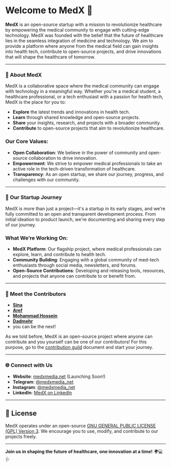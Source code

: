 # Welcome to MedX 🌟

**MedX** is an open-source startup with a mission to revolutionize healthcare by empowering the medical community to engage with cutting-edge technology. MedX was founded with the belief that the future of healthcare lies in the seamless integration of medicine and technology. We aim to provide a platform where anyone from the medical field can gain insights into health tech, contribute to open-source projects, and drive innovations that will shape the healthcare of tomorrow.

---

### 🚀 About MedX

MedX is a collaborative space where the medical community can engage with technology in a meaningful way. Whether you're a medical student, a healthcare professional, or a tech enthusiast with a passion for health tech, MedX is the place for you to:

- **Explore** the latest trends and innovations in health tech.
- **Learn** through shared knowledge and open-source projects.
- **Share** your insights, research, and projects with a broader community.
- **Contribute** to open-source projects that aim to revolutionize healthcare.

### Our Core Values:

- **Open Collaboration**: We believe in the power of community and open-source collaboration to drive innovation.
- **Empowerment**: We strive to empower medical professionals to take an active role in the tech-driven transformation of healthcare.
- **Transparency**: As an open startup, we share our journey, progress, and challenges with our community.

---

### 🌱 Our Startup Journey

MedX is more than just a project—it's a startup in its early stages, and we're fully committed to an open and transparent development process. From initial ideation to product launch, we're documenting and sharing every step of our journey.

### What We’re Working On:

- **MedX Platform**: Our flagship project, where medical professionals can explore, learn, and contribute to health tech.
- **Community Building**: Engaging with a global community of med-tech enthusiasts through social media, newsletters, and forums.
- **Open-Source Contributions**: Developing and releasing tools, resources, and projects that anyone can contribute to or benefit from.

---

### 👥 Meet the Contributors

- [**Sina**](https://github.com/sinusealpha)
- [**Aref**](https://github.com/aref-asadi)
- [**Mohammad Hossein**](https://github.com/hossein-kazzemi)
- [**Dadmehr**](https://github.com/BDadmehr0)
- you can be the next!

As we told before, MedX is an open-source project where anyone can contribute and you yourself can be one of our contributors! For this purpose, go to the [contribution guild](https://github.com/MedX-Media/MedX/blob/main/CONTRIBUTION-GUIDE.md) document and start your journey.

---

### 🌐 Connect with Us

- **Website**: [medxmedia.net](http://www.medxmedia.net) (Launching Soon!)
- **Telegram**: [@medxmedia_net](https://t.me/medxmedia_net)
- **Instagram**: [@medxmedia_net](https://www.instagram.com/medxmedia_net)
- **LinkedIn**: [MedX on LinkedIn](https://www.linkedin.com/company/medxstartup)

---

## 📜 License

MedX operates under an open-source [GNU GENERAL PUBLIC LICENSE (GPL) Version 3](https://github.com/MedX-Media/MedX?tab=GPL-3.0-1-ov-file#GPL-3.0-1-ov-file). We encourage you to use, modify, and contribute to our projects freely.

---

**Join us in shaping the future of healthcare, one innovation at a time!** 🌍💻🩺
